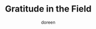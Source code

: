 ---
title: Gratitude in the Field
slug: gratitude-in-the-field
excerpt: During harvest season, the smallest kindness can carry you further than you thought possible. A shared meal reminds us that farming is never done alone.
feature_image:
  alt: A hearty lunch spread on a truck tailgate in a golden harvest field
  width: 1536
  height: 1024
  url: /images/field.png
html_content: >-
  Harvest is a season that tests both endurance and spirit. The hours are long, the work demanding, and sometimes the smallest kindness can carry you further than you thought possible.


  Today, that kindness came in the form of lunch in the field, thanks to <strong>Iva Harberg</strong> and the team at <strong>FCC Camrose</strong>. Their support means more than a full stomach — it's a reminder that farming is never done alone. Behind every operation are neighbors, partners, and friends who help lighten the load.


  As combines move steadily across the rows and trucks rumble down gravel roads, moments like this stand out. A meal shared on the tailgate, a laugh carried on the wind, and the reassurance that others see the work you're doing.


  <strong>Gratitude has a way of turning an ordinary day in the field into something memorable.</strong> And today, my heart is full.
published_at: 2025-09-19T17:33:00.000Z
category: farm-life
tags:
  - harvest
  - gratitude
  - community
  - farm-life
author: doreen
---